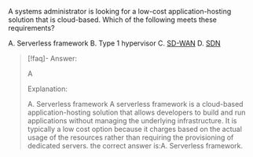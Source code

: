 
A systems administrator is looking for a low-cost application-hosting solution that is cloud-based. Which of the following meets these requirements? 

A. Serverless framework 
B. Type 1 hypervisor 
C. [SD-WAN](../../../Glossary/SD-WAN.md) 
D. [SDN](../../../Glossary/SDN.md)

> [!faq]- Answer: 
> 
> A
> 
> Explanation:
> 
> A. Serverless framework A serverless framework is a cloud-based application-hosting solution that allows developers to build and run applications without managing the underlying infrastructure. It is typically a low cost option because it charges based on the actual usage of the resources rather than requiring the provisioning of dedicated servers. the correct answer is:A. Serverless framework.

